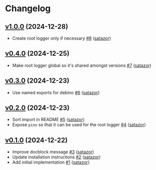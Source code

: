 # Changelog

## [v1.0.0](https://github.com/uphold/debino/releases/tag/v1.0.0) (2024-12-28)
- Create root logger only if necessary [\#8](https://github.com/uphold/debino/pull/8) ([satazor](https://github.com/satazor))

## [v0.4.0](https://github.com/uphold/debino/releases/tag/v0.4.0) (2024-12-25)
- Make root logger global so it's shared amongst versions [\#7](https://github.com/uphold/debino/pull/7) ([satazor](https://github.com/satazor))

## [v0.3.0](https://github.com/uphold/debino/releases/tag/v0.3.0) (2024-12-23)
- Use named exports for debino [\#6](https://github.com/uphold/debino/pull/6) ([satazor](https://github.com/satazor))

## [v0.2.0](https://github.com/uphold/debino/releases/tag/v0.2.0) (2024-12-23)
- Sort import in README [\#5](https://github.com/uphold/debino/pull/5) ([satazor](https://github.com/satazor))
- Expose `pino` so that it can be used for the root logger [\#4](https://github.com/uphold/debino/pull/4) ([satazor](https://github.com/satazor))

## [v0.1.0](https://github.com/uphold/debino/releases/tag/v0.1.0) (2024-12-22)
- Improve docblock message [\#3](https://github.com/uphold/debino/pull/3) ([satazor](https://github.com/satazor))
- Update installation instructions [\#2](https://github.com/uphold/debino/pull/2) ([satazor](https://github.com/satazor))
- Add initial implementation [\#1](https://github.com/uphold/debino/pull/1) ([satazor](https://github.com/satazor))
